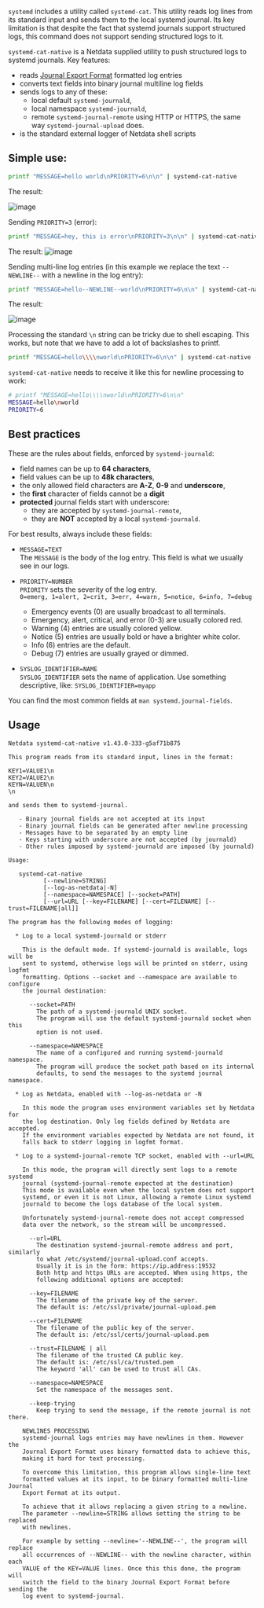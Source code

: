 

`systemd` includes a utility called `systemd-cat`. This utility reads log lines from its standard input and sends them
to the local systemd journal. Its key limitation is that despite the fact that systemd journals support structured logs,
this command does not support sending structured logs to it.

`systemd-cat-native` is a Netdata supplied utility to push structured logs to systemd journals. Key features:

- reads [Journal Export Format](https://systemd.io/JOURNAL_EXPORT_FORMATS/) formatted log entries
- converts text fields into binary journal multiline log fields
- sends logs to any of these:
  - local default `systemd-journald`,
  - local namespace `systemd-journald`,
  - remote `systemd-journal-remote` using HTTP or HTTPS, the same way `systemd-journal-upload` does.
- is the standard external logger of Netdata shell scripts

## Simple use:

```bash
printf "MESSAGE=hello world\nPRIORITY=6\n\n" | systemd-cat-native
```

The result:

![image](https://github.com/netdata/netdata/assets/2662304/689d5e03-97ee-40a8-a690-82b7710cef7c)


Sending `PRIORITY=3` (error):

```bash
printf "MESSAGE=hey, this is error\nPRIORITY=3\n\n" | systemd-cat-native
```

The result:
![image](https://github.com/netdata/netdata/assets/2662304/faf3eaa5-ac56-415b-9de8-16e6ceed9280)

Sending multi-line log entries (in this example we replace the text `--NEWLINE--` with a newline in the log entry):

```bash
printf "MESSAGE=hello--NEWLINE--world\nPRIORITY=6\n\n" | systemd-cat-native --newline='--NEWLINE--'
```

The result:

![image](https://github.com/netdata/netdata/assets/2662304/d6037b4a-87da-4693-ae67-e07df0decdd9)


Processing the standard `\n` string can be tricky due to shell escaping. This works, but note that
we have to add a lot of backslashes to printf.

```bash
printf "MESSAGE=hello\\\\nworld\nPRIORITY=6\n\n" | systemd-cat-native --newline='\n'
```

`systemd-cat-native` needs to receive it like this for newline processing to work:

```bash
# printf "MESSAGE=hello\\\\nworld\nPRIORITY=6\n\n"
MESSAGE=hello\nworld
PRIORITY=6

```

## Best practices

These are the rules about fields, enforced by `systemd-journald`:

- field names can be up to **64 characters**,
- field values can be up to **48k characters**,
- the only allowed field characters are **A-Z**, **0-9** and **underscore**,
- the **first** character of fields cannot be a **digit**
- **protected** journal fields start with underscore:
  * they are accepted by `systemd-journal-remote`,
  * they are **NOT** accepted by a local `systemd-journald`.

For best results, always include these fields:

- `MESSAGE=TEXT`<br/>
  The `MESSAGE` is the body of the log entry.
  This field is what we usually see in our logs.

- `PRIORITY=NUMBER`<br/>
  `PRIORITY` sets the severity of the log entry.<br/>
  `0=emerg, 1=alert, 2=crit, 3=err, 4=warn, 5=notice, 6=info, 7=debug`
  - Emergency events (0) are usually broadcast to all terminals.
  - Emergency, alert, critical, and error (0-3) are usually colored red.
  - Warning (4) entries are usually colored yellow.
  - Notice (5) entries are usually bold or have a brighter white color.
  - Info (6) entries are the default.
  - Debug (7) entries are usually grayed or dimmed.

- `SYSLOG_IDENTIFIER=NAME`<br/>
  `SYSLOG_IDENTIFIER` sets the name of application.
  Use something descriptive, like: `SYSLOG_IDENTIFIER=myapp`

You can find the most common fields at `man systemd.journal-fields`.


## Usage

```
Netdata systemd-cat-native v1.43.0-333-g5af71b875

This program reads from its standard input, lines in the format:

KEY1=VALUE1\n
KEY2=VALUE2\n
KEYN=VALUEN\n
\n

and sends them to systemd-journal.

   - Binary journal fields are not accepted at its input
   - Binary journal fields can be generated after newline processing
   - Messages have to be separated by an empty line
   - Keys starting with underscore are not accepted (by journald)
   - Other rules imposed by systemd-journald are imposed (by journald)

Usage:

   systemd-cat-native
          [--newline=STRING]
          [--log-as-netdata|-N]
          [--namespace=NAMESPACE] [--socket=PATH]
          [--url=URL [--key=FILENAME] [--cert=FILENAME] [--trust=FILENAME|all]]

The program has the following modes of logging:

  * Log to a local systemd-journald or stderr

    This is the default mode. If systemd-journald is available, logs will be
    sent to systemd, otherwise logs will be printed on stderr, using logfmt
    formatting. Options --socket and --namespace are available to configure
    the journal destination:

      --socket=PATH
        The path of a systemd-journald UNIX socket.
        The program will use the default systemd-journald socket when this
        option is not used.

      --namespace=NAMESPACE
        The name of a configured and running systemd-journald namespace.
        The program will produce the socket path based on its internal
        defaults, to send the messages to the systemd journal namespace.

  * Log as Netdata, enabled with --log-as-netdata or -N

    In this mode the program uses environment variables set by Netdata for
    the log destination. Only log fields defined by Netdata are accepted.
    If the environment variables expected by Netdata are not found, it
    falls back to stderr logging in logfmt format.

  * Log to a systemd-journal-remote TCP socket, enabled with --url=URL

    In this mode, the program will directly sent logs to a remote systemd
    journal (systemd-journal-remote expected at the destination)
    This mode is available even when the local system does not support
    systemd, or even it is not Linux, allowing a remote Linux systemd
    journald to become the logs database of the local system.

    Unfortunately systemd-journal-remote does not accept compressed
    data over the network, so the stream will be uncompressed.

      --url=URL
        The destination systemd-journal-remote address and port, similarly
        to what /etc/systemd/journal-upload.conf accepts.
        Usually it is in the form: https://ip.address:19532
        Both http and https URLs are accepted. When using https, the
        following additional options are accepted:

      --key=FILENAME
        The filename of the private key of the server.
        The default is: /etc/ssl/private/journal-upload.pem

      --cert=FILENAME
        The filename of the public key of the server.
        The default is: /etc/ssl/certs/journal-upload.pem

      --trust=FILENAME | all
        The filename of the trusted CA public key.
        The default is: /etc/ssl/ca/trusted.pem
        The keyword 'all' can be used to trust all CAs.

      --namespace=NAMESPACE
        Set the namespace of the messages sent.

      --keep-trying
        Keep trying to send the message, if the remote journal is not there.

    NEWLINES PROCESSING
    systemd-journal logs entries may have newlines in them. However the
    Journal Export Format uses binary formatted data to achieve this,
    making it hard for text processing.

    To overcome this limitation, this program allows single-line text
    formatted values at its input, to be binary formatted multi-line Journal
    Export Format at its output.

    To achieve that it allows replacing a given string to a newline.
    The parameter --newline=STRING allows setting the string to be replaced
    with newlines.

    For example by setting --newline='--NEWLINE--', the program will replace
    all occurrences of --NEWLINE-- with the newline character, within each
    VALUE of the KEY=VALUE lines. Once this this done, the program will
    switch the field to the binary Journal Export Format before sending the
    log event to systemd-journal.

```